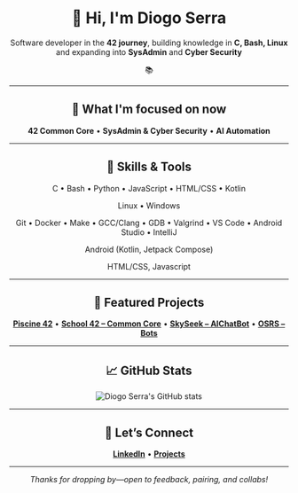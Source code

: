 <div align="center">

# 👋 Hi, I'm Diogo Serra



Software developer in the **42 journey**, building knowledge in **C, Bash, Linux** and expanding into **SysAdmin** and **Cyber Security**

📚

---

## 🎯 What I'm focused on now

**42 Common Core** • **SysAdmin & Cyber Security** • **AI Automation**

---

## 🧰 Skills & Tools 

C • Bash • Python • JavaScript • HTML/CSS • Kotlin  

Linux • Windows  

Git • Docker • Make • GCC/Clang • GDB • Valgrind • VS Code • Android Studio • IntelliJ  

Android (Kotlin, Jetpack Compose)  

HTML/CSS, Javascript

---

## 📂 Featured Projects

[**Piscine 42**](https://github.com/Diogo-Serra/42_Piscine) • 
[**School 42 – Common Core**](https://github.com/Diogo-Serra/42_School) • 
[**SkySeek – AIChatBot**](https://github.com/Diogo-Serra/SkySeek) • 
[**OSRS – Bots**](https://github.com/Diogo-Serra/OSRS_bots)

---

## 📈 GitHub Stats

<p align="center">
  <img src="https://github-readme-stats.vercel.app/api?username=Diogo-Serra&show_icons=true&theme=radical" alt="Diogo Serra's GitHub stats" />
</p>

---

## 🤝 Let’s Connect

[**LinkedIn**](https://www.linkedin.com/in/diogoserra90/) • 
[**Projects**](https://github.com/Diogo-Serra?tab=repositories)

---

_Thanks for dropping by—open to feedback, pairing, and collabs!_

</div>

